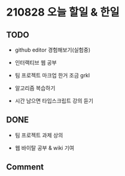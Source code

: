 # 210828 오늘 할일 & 한일

## TODO

- github editor 경험해보기(실험중)

- 인터랙티브 웹 공부

- 팀 프로젝트 마크업 한거 조금 grkl

- 알고리즘 복습하기

- 시간 남으면 타입스크립트 강의 듣기

## DONE

- 팀 프로젝트 과제 상의

- 웹 바이탈 공부 & wiki 기여

## Comment
